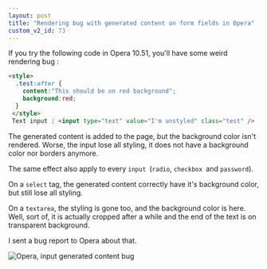 ```yaml
---
layout: post
title: "Rendering bug with generated content on form fields in Opera"
custom_v2_id: 73
---
```


If you try the following code in Opera 10.51, you'll have some weird rendering
bug :


```html
<style>
  .test:after {
    content:"This should be on red background";
    background:red;
  }
 </style>
 Text input : <input type="text" value="I'm unstyled" class="test" />
```

The generated content is added to the page, but the background color isn't
rendered. Worse, the input lose all styling, it does not have a background
color nor borders anymore.

The same effect also apply to every `input `(`radio`, `checkbox `and
`password`).

On a `select` tag, the generated content correctly have it's background color,
but still lose all styling.

On a `textarea`, the styling is gone too, and the background color is here.
Well, sort of, it is actually cropped after a while and the end of the text is
on transparent background.

I sent a bug report to Opera about that.

![Opera, input  generated content bug](files/2010/04/12/4bc2f9103d4c2.jpg)

